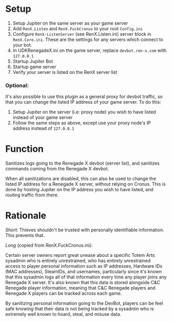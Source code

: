 # Setup
1) Setup Jupiter on the same server as your game server
2) Add `RenX.Listen` and `RenX.FuckCronus` to your root `Config.ini`
3) Configure `RenX-ListenServer` (see RenX.Listen.ini) server block in `RenX.Core.ini`. These are the settings for any servers which connect to your bot.
4) In UDKRenegadeX.ini on the game server, replace `devbot.ren-x.com` with `127.0.0.1`
5) Startup Jupiter Bot
6) Startup game server
7) Verify your server is listed on the RenX server list

### Optional:
It's also possible to use this plugin as a general proxy for devbot traffic, so that you can change the listed IP address of your game server. To do this:
1) Setup Jupiter on the server (i.e: proxy node) you wish to have listed instead of your game server
2) Follow the same steps as above, except use your proxy node's IP address instead of `127.0.0.1`

# Function

Sanitizes logs going to the Renegade X devbot (server list), and sanitizes commands coming from the Renegade X devbot.

When all sanitizations are disabled, this can also be used to change the listed IP address for a Renegade X server,
without relying on Cronus. This is done by hosting Jupiter on the IP address you wish to have listed, and routing
traffic from there.

# Rationale

*Short*: Thieves shouldn't be trusted with personally identifiable information. This prevents that.

*Long* (copied from RenX.FuckCronus.ini):

Certain server owners report great unease about a specific Totem Arts sysadmin who is entirely unrestrained, who has
entirely unrestrained access to player personal information such as IP addresses, Hardware IDs (MAC addresses),
SteamIDs, and usernames, particularly since it's known that this sysadmin logs all of that information every time any
player joins any Renegade X server. It's also known that this data is stored alongside C&C Renegade player information,
meaning that C&C Renegade players and Renegade X players can be tracked across each game.

By sanitizing personal information going to the DevBot, players can be feel safe knowing that their data is not being
tracked by a sysadmin who is extremely well known to hoard, steal, and misuse data.